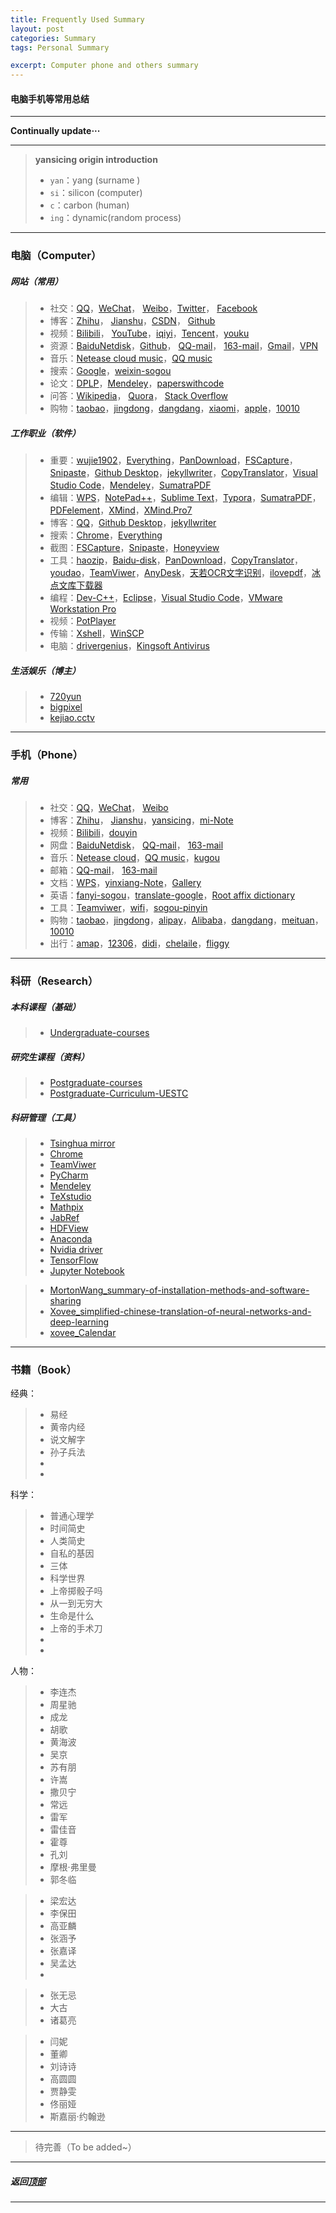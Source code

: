 ```yaml
---
title: Frequently Used Summary
layout: post
categories: Summary
tags: Personal Summary

excerpt: Computer phone and others summary
---
```

#### 电脑手机等常用总结 <span id="home">
---

__Continually update···__

---
> **yansicing origin introduction**
> -  `yan`：yang (surname )
> -   `si`：silicon (computer)
> -    `c`：carbon (human)
> -  `ing`：dynamic(random process)

---

### 电脑（Computer）

##### 网站（常用）
> * 社交：[QQ](https://im.qq.com/)，[WeChat](https://web.wechat.com/)， [Weibo](https://weibo.com)，[Twitter](https://twitter.com/?lang=zh-cn)， [Facebook](https://www.facebook.com)
> * 博客：[Zhihu](https://www.zhihu.com/)， [Jianshu](https://www.jianshu.com/)，[CSDN](https://mp.csdn.net/)， [Github](https://github.com/yansicing/)
> * 视频：[Bilibili](https://www.bilibili.com/)， [YouTube](https://www.youtube.com/)，[iqiyi](https://www.iqiyi.com/)，[Tencent](https://v.qq.com/)，[youku](https://www.youku.com/)
> * 资源：[BaiduNetdisk](https://pan.baidu.com)，[Github](https://github.com/yansicing/)， [QQ-mail](https://mail.qq.com)， [163-mail](https://email.163.com)，[Gmail](https://myaccount.google.com/)，[VPN](https://github.com/getlantern/lantern)
> * 音乐：[Netease cloud music](https://music.163.com/)，[QQ music](https://y.qq.com/)
> * 搜索：[Google](https://www.google.com/)，[weixin-sogou](https://weixin.sogou.com/)
> * 论文：[DPLP](https://dblp.uni-trier.de/)，[Mendeley](https://www.mendeley.com)，[paperswithcode](https://paperswithcode.com/) 
> * 问答：[Wikipedia](https://zh.wikipedia.org/)， [Quora](https://www.quora.com/)， [Stack Overflow](https://stackoverflow.com/)
> * 购物：[taobao](https://www.taobao.com/)，[jingdong](https://www.jd.com)，[dangdang](http://book.dangdang.com)，[xiaomi](https://list.mi.com/)，[apple](https://www.apple.com/cn/)，[10010](https://uac.10010.com/)

##### 工作职业（软件）
> * 重要：[wujie1902](http://wujieliulan.com/)，[Everything](https://www.voidtools.com/zh-cn/)，[PanDownload](https://github.com/BigLight-H/PanDownload)，[FSCapture](https://faststone-capture.en.softonic.com/)，[Snipaste](https://www.snipaste.com/)，[Github Desktop](https://github.com/yansicing/yansicing.github.io)，[jekyllwriter](http://jekyllwriter.com)，[CopyTranslator](https://github.com/CopyTranslator/CopyTranslator)，[Visual Studio Code](https://code.visualstudio.com/)，[Mendeley](https://www.mendeley.com)，[SumatraPDF](https://www.sumatrapdfreader.org/free-pdf-reader.html)
> * 编辑：[WPS](https://www.wps.cn/)，[NotePad++](https://notepad-plus-plus.org/)，[Sublime Text](http://www.sublimetext.com/3)，[Typora](https://www.typora.io/)，[SumatraPDF](https://www.sumatrapdfreader.org/free-pdf-reader.html)，[PDFelement](http://magnet.chongbuluo.com/)，[XMind](https://www.xmind.cn/)，[XMind.Pro7](https://www.xiaobaipan.com/file-25943573.html)
> * 博客：[QQ](https://im.qq.com/)，[Github Desktop](https://github.com/yansicing/yansicing.github.io)，[jekyllwriter](http://jekyllwriter.com)
> * 搜索：[Chrome](https://www.google.cn/chrome/)，[Everything](https://www.voidtools.com/zh-cn/)
> * 截图：[FSCapture](https://faststone-capture.en.softonic.com/)，[Snipaste](https://www.snipaste.com/)，[Honeyview](http://www.bandisoft.com/honeyview/)
> * 工具：[haozip](http://haozip.2345.cc/)，[Baidu-disk](https://pan.baidu.com)，[PanDownload](https://github.com/BigLight-H/PanDownload)，[CopyTranslator](https://github.com/CopyTranslator/CopyTranslator)，[youdao](http://cidian.youdao.com/)，[TeamViwer](https://down.aaui.net/TeamViewer.htm)，[AnyDesk](https://anydesk.com/zhs)，[天若OCR文字识别](https://www.xiaobaipan.com/file-25875759.html)，[ilovepdf](https://www.ilovepdf.com/)，[冰点文库下载器](https://www.xiaobaipan.com/file-25706419.html)
> * 编程：[Dev-C++](https://bloodshed-dev-c.en.softonic.com/)，[Eclipse](https://www.eclipse.org/downloads/)，[Visual Studio Code](https://code.visualstudio.com/)，[VMware Workstation Pro](https://www.vmware.com/cn.html)
> * 视频：[PotPlayer](https://potplayer.en.softonic.com/)
> * 传输：[Xshell](https://xshell.en.softonic.com/)，[WinSCP](https://winscp.net/eng/docs/lang:chs)
> * 电脑：[drivergenius](http://www.drivergenius.com/)，[Kingsoft Antivirus](http://www.ijinshan.com/)

##### 生活娱乐（博主）
> * [720yun](https://720yun.com/)
> * [bigpixel](http://www.bigpixel.cn/)
> * [kejiao.cctv](http://kejiao.cctv.com/)

---
### 手机（Phone）

##### 常用
> * 社交：[QQ](https://im.qq.com/)，[WeChat](https://web.wechat.com/)， [Weibo](https://weibo.com)
> * 博客：[Zhihu](https://www.zhihu.com/)， [Jianshu](https://www.jianshu.com/)，[yansicing](https://yansicing.github.io)，[mi-Note](https://i.mi.com/)
> * 视频：[Bilibili](https://www.bilibili.com/)，[douyin](https://www.douyin.com/)
> * 网盘：[BaiduNetdisk](https://pan.baidu.com)， [QQ-mail](https://mail.qq.com)， [163-mail](https://email.163.com)
> * 音乐：[Netease cloud](https://music.163.com/)，[QQ music](https://y.qq.com/)，[kugou](https://www.kugou.com/)
> * 邮箱：[QQ-mail](https://mail.qq.com)， [163-mail](https://email.163.com)
> * 文档：[WPS](https://www.wps.cn/)，[yinxiang-Note](https://www.yinxiang.com/)，[Gallery](https://everphoto.cn/#landing)
> * 英语：[fanyi-sogou](https://fanyi.sogou.com)，[translate-google](https://translate.google.cn/)，[Root affix dictionary](http://www.dicts.cn/)
> * 工具：[Teamviwer](https://down.aaui.net/TeamViewer.htm)，[wifi](https://cn.wifi.com/)，[sogou-pinyin](https://pinyin.sogou.com/)
> * 购物：[taobao](https://www.taobao.com/)，[jingdong](https://www.jd.com)，[alipay](https://www.alipay.com/)，[Alibaba](https://www.1688.com/)，[dangdang](http://book.dangdang.com)，[meituan](https://www.meituan.com/)，[10010](https://uac.10010.com/)
> * 出行：[amap](https://www.amap.com/)，[12306](https://kyfw.12306.cn/otn/leftTicket/init)，[didi](https://www.didiglobal.com/)，[chelaile](https://www.chelaile.net.cn/)，[fliggy](https://www.fliggy.com)

---
### 科研（Research）

##### 本科课程（基础）
> * [Undergraduate-courses](https://yansicing.github.io/2019/04/30/Undergraduate-postgraduate-courses)

##### 研究生课程（资料）
> * [Postgraduate-courses](https://yansicing.github.io/2019/04/30/Undergraduate-postgraduate-courses)
> * [Postgraduate-Curriculum-UESTC](https://github.com/yansicing/Postgraduate-Curriculum-UESTC)

##### 科研管理（工具）
> * [Tsinghua mirror](https://mirrors.tuna.tsinghua.edu.cn/)
> * [Chrome](https://www.google.cn/intl/zh-CN/chrome/)
> * [TeamViwer](https://down.aaui.net/TeamViewer.htm)
> * [PyCharm](http://www.jetbrains.com/pycharm/)
> * [Mendeley](https://www.mendeley.com)
> * [TeXstudio](http://texstudio.sourceforge.net/)
> * [Mathpix](https://mathpix.com/)
> * [JabRef](http://www.jabref.org/)
> * [HDFView](https://hdf-viewer.winsite.com/)
> * [Anaconda](https://www.anaconda.com/)
> * [Nvidia driver](https://www.nvidia.cn/Download/index.aspx?lang=cn)
> * [TensorFlow](https://github.com/mind/wheels/releases/)
> * [Jupyter Notebook](https://jupyter.org/)

> * [MortonWang_summary-of-installation-methods-and-software-sharing](https://github.com/MortonWang/summary-of-installation-methods-and-software-sharing)
> * [Xovee_simplified-chinese-translation-of-neural-networks-and-deep-learning](https://github.com/Xovee/simplified-chinese-translation-of-neural-networks-and-deep-learning)
> * [xovee_Calendar](https://blog.csdn.net/xovee/article/details/87901642)

---
### 书籍（Book）

经典：
> * 易经
> * 黄帝内经
> * 说文解字
> * 孙子兵法
> * 
> * 

科学：
> * 普通心理学
> * 时间简史
> * 人类简史
> * 自私的基因
> * 三体
> * 科学世界
> * 上帝掷骰子吗
> * 从一到无穷大
> * 生命是什么
> * 上帝的手术刀
> * 
> * 


人物：
> * 李连杰
> * 周星驰
> * 成龙
> * 胡歌
> * 黄海波
> * 吴京
> * 苏有朋
> * 许嵩
> * 撒贝宁
> * 常远
> * 雷军
> * 雷佳音
> * 霍尊
> * 孔刘
> * 摩根·弗里曼
> * 郭冬临

> * 梁宏达
> * 李保田
> * 高亚麟
> * 张涵予
> * 张嘉译
> * 吴孟达
> * 

> * 张无忌
> * 大古
> * 诸葛亮

> * 闫妮
> * 董卿
> * 刘诗诗
> * 高圆圆
> * 贾静雯
> * 佟丽娅
> * 斯嘉丽·约翰逊



---

> 待完善（To be added~）

---

##### **返回[顶部](#home)**

----